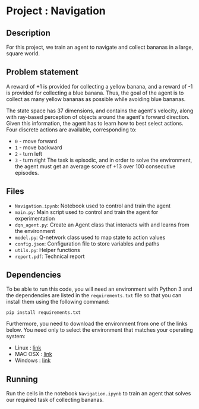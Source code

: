 # Project : Navigation

## Description 
For this project, we train an agent to navigate and collect bananas in a large, 
square world.

## Problem statement 
A reward of +1 is provided for collecting a yellow banana, and a reward of -1 is provided 
for collecting a blue banana. Thus, the goal of the agent is to collect 
as many yellow bananas as possible while avoiding blue bananas.

The state space has 37 dimensions, and contains the agent's velocity, along
with ray-based perception of objects around the agent's forward
direction. Given this information, the agent has to learn how to best select 
actions. 
Four discrete actions are available, corresponding to: 
- `0` - move forward
- `1` - move backward
- `2` - turn left
- `3` - turn right
The task is episodic, and in order to solve the environment, the 
agent must get an average score of +13 over 100 consecutive episodes.

## Files
- `Navigation.ipynb`: Notebook used to control and train the agent 
- `main.py`: Main script used to control and train the agent for experimentation
- `dqn_agent.py`: Create an Agent class that interacts with and learns from the environment 
- `model.py`: Q-network class used to map state to action values 
- `config.json`: Configuration file to store variables and paths
- `utils.py`: Helper functions 
- `report.pdf`: Technical report 

## Dependencies
To be able to run this code, you will need an environment with Python 3 and 
the dependencies are listed in the `requirements.txt` file so that you can install them
using the following command: 
```
pip install requirements.txt
``` 

Furthermore, you need to download the environment from one of the links below. You need only to select
the environment that matches your operating system:
- Linux : [link](https://s3-us-west-1.amazonaws.com/udacity-drlnd/P1/Banana/Banana_Linux.zip)
- MAC OSX : [link](https://s3-us-west-1.amazonaws.com/udacity-drlnd/P1/Banana/Banana.app.zip)
- Windows : [link](https://s3-us-west-1.amazonaws.com/udacity-drlnd/P1/Banana/Banana_Windows_x86_64.zip)

## Running
Run the cells in the notebook `Navigation.ipynb` to train an agent that solves our required
task of collecting bananas.